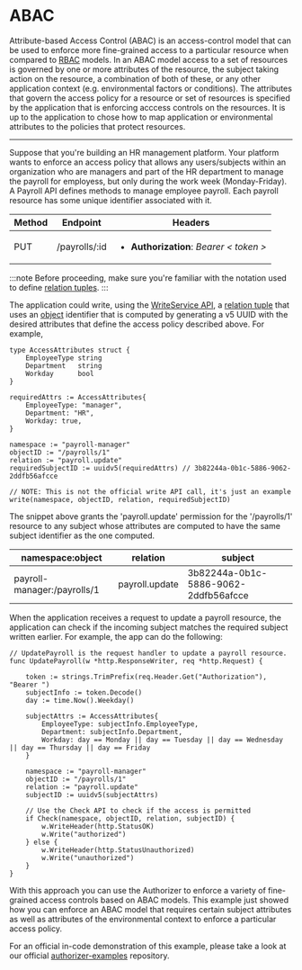 
# ABAC

Attribute-based Access Control (ABAC) is an access-control model that can be used to enforce more fine-grained access to a particular resource when compared to [RBAC](./rbac) models. In an ABAC model access to a set of resources is governed by one or more attributes of the resource, the subject taking action on the resource, a combination of both of these, or any other application context (e.g. environmental factors or conditions). The attributes that govern the access policy for a resource or set of resources is specified by the application that is enforcing acccess controls on the resources. It is up to the application to chose how to map application or environmental attributes to the policies that protect resources.

----

Suppose that you're building an HR management platform. Your platform wants to enforce an access policy that allows any users/subjects within an organization who are managers and part of the HR department to manage the payroll for employess, but only during the work week (Monday-Friday). A Payroll API defines methods to manage employee payroll. Each payroll resource has some unique identifier associated with it.


| Method | Endpoint | Headers |
|--------|----------|---------|
| PUT    | /payrolls/:id | <ul><li><b>Authorization</b>: <i>Bearer < token ></i></li></ul> |

:::note
Before proceeding, make sure you're familiar with the notation used to define [relation tuples](../concepts/relation-tuples).
:::

The application could write, using the [WriteService API](../../api-reference#writeservice), a [relation tuple](../concepts/relation-tuples) that uses an [object](../concepts/objects) identifier that is computed by generating a v5 UUID with the desired attributes that define the access policy described above. For example,

```
type AccessAttributes struct {
    EmployeeType string
    Department   string
    Workday      bool
}

requiredAttrs := AccessAttributes{
    EmployeeType: "manager",
    Department: "HR",
    Workday: true,
}

namespace := "payroll-manager"
objectID := "/payrolls/1"
relation := "payroll.update"
requiredSubjectID := uuidv5(requiredAttrs) // 3b82244a-0b1c-5886-9062-2ddfb56afcce

// NOTE: This is not the official write API call, it's just an example
write(namespace, objectID, relation, requiredSubjectID)
```

The snippet above grants the 'payroll.update' permission for the '/payrolls/1' resource to any subject whose attributes are computed to have the same subject identifier as the one computed.

| namespace:object | relation | subject |
|------------------|----------|---------|
| payroll-manager:/payrolls/1 | payroll.update | 3b82244a-0b1c-5886-9062-2ddfb56afcce |

When the application receives a request to update a payroll resource, the application can check if the incoming subject matches the required subject written earlier. For example, the app can do the following:

```
// UpdatePayroll is the request handler to update a payroll resource.
func UpdatePayroll(w *http.ResponseWriter, req *http.Request) {

    token := strings.TrimPrefix(req.Header.Get("Authorization"), "Bearer ")
    subjectInfo := token.Decode()
    day := time.Now().Weekday()

    subjectAttrs := AccessAttributes{
        EmployeeType: subjectInfo.EmployeeType,
        Department: subjectInfo.Department,
        Workday: day == Monday || day == Tuesday || day == Wednesday || day == Thursday || day == Friday
    }

    namespace := "payroll-manager"
    objectID := "/payrolls/1"
    relation := "payroll.update"
    subjectID := uuidv5(subjectAttrs)

    // Use the Check API to check if the access is permitted
    if Check(namespace, objectID, relation, subjectID) {
        w.WriteHeader(http.StatusOK)
        w.Write("authorized")
    } else {
        w.WriteHeader(http.StatusUnauthorized)
        w.Write("unauthorized")
    }
}
```

With this approach you can use the Authorizer to enforce a variety of fine-grained access controls based on ABAC models. This example just showed how you can enforce an ABAC model that requires certain subject attributes as well as attributes of the environmental context to enforce a particular access policy.

For an official in-code demonstration of this example, please take a look at our official [authorizer-examples](https://github.com/authorizer-tech/authorizer-examples) repository.